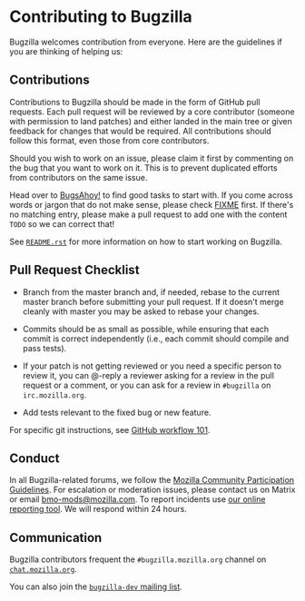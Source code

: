 # Contributing to Bugzilla

Bugzilla welcomes contribution from everyone. Here are the guidelines if you are
thinking of helping us:

## Contributions

Contributions to Bugzilla should be made in the form of GitHub pull requests.
Each pull request will be reviewed by a core contributor (someone with
permission to land patches) and either landed in the main tree or given
feedback for changes that would be required. All contributions should follow
this format, even those from core contributors.

Should you wish to work on an issue, please claim it first by commenting on
the bug that you want to work on it. This is to prevent duplicated
efforts from contributors on the same issue.

Head over to [BugsAhoy!](https://www.joshmatthews.net/bugsahoy/?bugzilla=1)
to find good tasks to start with. If you come across words or jargon that do
not make sense, please check [FIXME](FIXME) first. If
there's no matching entry, please make a pull request to add one with the
content `TODO` so we can correct that!

See [`README.rst`](README.rst) for more information
on how to start working on Bugzilla.

## Pull Request Checklist

- Branch from the master branch and, if needed, rebase to the current master
  branch before submitting your pull request. If it doesn't merge cleanly with
  master you may be asked to rebase your changes.

- Commits should be as small as possible, while ensuring that each commit is
  correct independently (i.e., each commit should compile and pass tests).

- If your patch is not getting reviewed or you need a specific person to review
  it, you can @-reply a reviewer asking for a review in the pull request or a
  comment, or you can ask for a review in `#bugzilla` on `irc.mozilla.org`.

- Add tests relevant to the fixed bug or new feature.

For specific git instructions, see [GitHub workflow 101](https://github.com/servo/servo/wiki/Github-workflow).

## Conduct

In all Bugzilla-related forums, we follow the
[Mozilla Community Participation Guidelines](https://www.mozilla.org/en-US/about/governance/policies/participation/).
 For escalation or moderation issues, please contact us on Matrix or email bmo-mods@mozilla.com.
 To report incidents use [our online reporting tool](https://app.convercent.com/en-us/Anonymous/IssueIntake/Survey?organizationId=11885ec6-e5a6-e811-80e6-000d3ab6ebad&intakeChannelId=2d885ec6-e5a6-e811-80e6-000d3ab6ebad).
 We will respond within 24 hours.

## Communication

Bugzilla contributors frequent the `#bugzilla.mozilla.org` channel on [`chat.mozilla.org`](https://chat.mozilla.org/#/room/#bmo:mozilla.org).

You can also join the [`bugzilla-dev` mailing list](developers@bugzilla.org).
